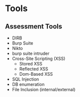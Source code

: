 # Tools

## Assessment Tools

* DIRB
* Burp Suite
* Nikto
* burp suite intruder
* Cross-Site Scripting \(XSS\)
  * Stored XSS 
  * Reflected XSS
  * Dom-Based XSS
* SQL Injection
* DB enumeration
* File Inclusion \(internal/external\)



